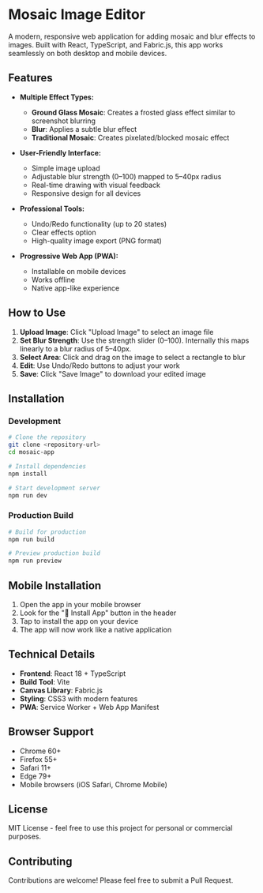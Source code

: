# Mosaic Image Editor

A modern, responsive web application for adding mosaic and blur effects to images. Built with React, TypeScript, and Fabric.js, this app works seamlessly on both desktop and mobile devices.

## Features

- **Multiple Effect Types:**

  - **Ground Glass Mosaic**: Creates a frosted glass effect similar to screenshot blurring
  - **Blur**: Applies a subtle blur effect
  - **Traditional Mosaic**: Creates pixelated/blocked mosaic effect

- **User-Friendly Interface:**

  - Simple image upload
  - Adjustable blur strength (0–100) mapped to 5–40px radius
  - Real-time drawing with visual feedback
  - Responsive design for all devices

- **Professional Tools:**

  - Undo/Redo functionality (up to 20 states)
  - Clear effects option
  - High-quality image export (PNG format)

- **Progressive Web App (PWA):**
  - Installable on mobile devices
  - Works offline
  - Native app-like experience

## How to Use

1. **Upload Image**: Click "Upload Image" to select an image file
2. **Set Blur Strength**: Use the strength slider (0–100). Internally this maps linearly to a blur radius of 5–40px.
3. **Select Area**: Click and drag on the image to select a rectangle to blur
4. **Edit**: Use Undo/Redo buttons to adjust your work
5. **Save**: Click "Save Image" to download your edited image

## Installation

### Development

```bash
# Clone the repository
git clone <repository-url>
cd mosaic-app

# Install dependencies
npm install

# Start development server
npm run dev
```

### Production Build

```bash
# Build for production
npm run build

# Preview production build
npm run preview
```

## Mobile Installation

1. Open the app in your mobile browser
2. Look for the "📱 Install App" button in the header
3. Tap to install the app on your device
4. The app will now work like a native application

## Technical Details

- **Frontend**: React 18 + TypeScript
- **Build Tool**: Vite
- **Canvas Library**: Fabric.js
- **Styling**: CSS3 with modern features
- **PWA**: Service Worker + Web App Manifest

## Browser Support

- Chrome 60+
- Firefox 55+
- Safari 11+
- Edge 79+
- Mobile browsers (iOS Safari, Chrome Mobile)

## License

MIT License - feel free to use this project for personal or commercial purposes.

## Contributing

Contributions are welcome! Please feel free to submit a Pull Request.

